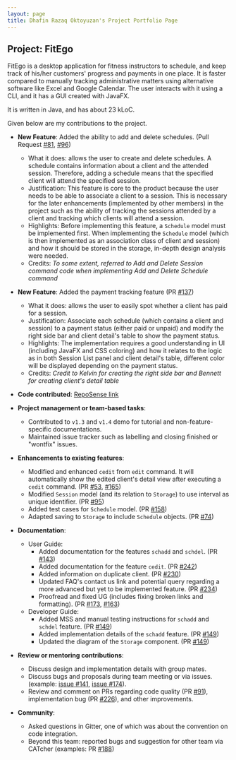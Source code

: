 ```yaml
---
layout: page
title: Dhafin Razaq Oktoyuzan's Project Portfolio Page
---
```


## Project: FitEgo

FitEgo is a desktop application for fitness instructors to schedule, and keep track of his/her customers' progress and payments in one place. 
It is faster compared to manually tracking administrative matters using alternative software like Excel and Google Calendar. The user interacts with it using a CLI, and it has a GUI created with JavaFX. 

It is written in Java, and has about 23 kLoC.

Given below are my contributions to the project.

* **New Feature**: Added the ability to add and delete schedules. (Pull Request [#81](https://github.com/AY2021S1-CS2103T-T13-3/tp/pull/81), [#96](https://github.com/AY2021S1-CS2103T-T13-3/tp/pull/96))
  * What it does: allows the user to create and delete schedules. A schedule contains information about a client and the attended session. Therefore, adding a schedule means that the specified client will attend the specified session. 
  * Justification: This feature is core to the product because the user needs to be able to associate a client to a session. This is necessary for the later enhancements (implemented by other members) in the project such as the ability of tracking the sessions attended by a client and tracking which clients will attend a session.
  * Highlights: Before implementing this feature, a `Schedule` model must be implemented first. When implementing the `Schedule` model (which is then implemented as an association class of client and session) and how it should be stored in the storage, in-depth design analysis were needed.
  * Credits: *To some extent, referred to Add and Delete Session command code when implementing Add and Delete Schedule command*

* **New Feature**: Added the payment tracking feature (PR [#137](https://github.com/AY2021S1-CS2103T-T13-3/tp/pull/137))
  * What it does: allows the user to easily spot whether a client has paid for a session.
  * Justification: Associate each schedule (which contains a client and session) to a payment status (either paid or unpaid) and modify the right side bar and client detail's table to show the payment status.
  * Highlights: The implementation requires a good understanding in UI (including JavaFX and CSS coloring) and how it relates to the logic as in both Session List panel and client detail's table, different color will be displayed depending on the payment status.
  * Credits: *Credit to Kelvin for creating the right side bar and Bennett for creating client's detail table*

* **Code contributed**: [RepoSense link](https://nus-cs2103-ay2021s1.github.io/tp-dashboard/#breakdown=true&search=&sort=groupTitle&sortWithin=title&since=2020-08-14&timeframe=commit&mergegroup=&groupSelect=groupByRepos&checkedFileTypes=docs~functional-code~test-code~other&tabOpen=true&tabType=authorship&tabAuthor=dhafinrazaq&tabRepo=AY2021S1-CS2103T-T13-3%2Ftp%5Bmaster%5D&authorshipIsMergeGroup=false&authorshipFileTypes=test-code)

* **Project management or team-based tasks**:
  * Contributed to `v1.3` and `v1.4` demo for tutorial and non-feature-specific documentations.
  * Maintained issue tracker such as labelling and closing finished or "wontfix" issues.

* **Enhancements to existing features**:
  * Modified and enhanced `cedit` from `edit` command. It will automatically show the edited client's detail view after executing a `cedit` command. (PR [#53](https://github.com/AY2021S1-CS2103T-T13-3/tp/pull/53), [\#165](https://github.com/AY2021S1-CS2103T-T13-3/tp/pull/165))
  * Modified `Session` model (and its relation to `Storage`) to use interval as unique identifier. (PR [#95](https://github.com/AY2021S1-CS2103T-T13-3/tp/pull/95))
  * Added test cases for `Schedule` model. (PR [#158](https://github.com/AY2021S1-CS2103T-T13-3/tp/pull/158))
  * Adapted saving to `Storage` to include `Schedule` objects. (PR [#74](https://github.com/AY2021S1-CS2103T-T13-3/tp/pull/74))

* **Documentation**:
  * User Guide:
    * Added documentation for the features `schadd` and `schdel`. (PR [\#143](https://github.com/AY2021S1-CS2103T-T13-3/tp/pull/143))
    * Added documentation for the feature `cedit`. (PR [\#242](https://github.com/AY2021S1-CS2103T-T13-3/tp/pull/242))
    * Added information on duplicate client. (PR [\#230](https://github.com/AY2021S1-CS2103T-T13-3/tp/pull/230))
    * Updated FAQ's contact us link and potential query regarding a more advanced but yet to be implemented feature. (PR [#234](https://github.com/AY2021S1-CS2103T-T13-3/tp/pull/234))
    * Proofread and fixed UG (includes fixing broken links and formatting). (PR [#173](https://github.com/AY2021S1-CS2103T-T13-3/tp/pull/173), [#163](https://github.com/AY2021S1-CS2103T-T13-3/tp/pull/163/files))
  * Developer Guide:
    * Added MSS and manual testing instructions for `schadd` and `schdel` feature. (PR [\#149](https://github.com/AY2021S1-CS2103T-T13-3/tp/pull/149))
    * Added implementation details of the `schadd` feature. (PR [\#149](https://github.com/AY2021S1-CS2103T-T13-3/tp/pull/149))
    * Updated the diagram of the `Storage` component. (PR [\#149](https://github.com/AY2021S1-CS2103T-T13-3/tp/pull/149))

* **Review or mentoring contributions**:
  * Discuss design and implementation details with group mates.
  * Discuss bugs and proposals during team meeting or via issues. (example: [issue \#141](https://github.com/AY2021S1-CS2103T-T13-3/tp/issues/141), [issue \#174](https://github.com/AY2021S1-CS2103T-T13-3/tp/issues/174)).
  * Review and comment on PRs regarding code quality (PR [#91](https://github.com/AY2021S1-CS2103T-T13-3/tp/pull/91)), implementation bug (PR [#226](https://github.com/AY2021S1-CS2103T-T13-3/tp/pull/226)), and other improvements.

* **Community**:
  * Asked questions in Gitter, one of which was about the convention on code integration.
  * Beyond this team: reported bugs and suggestion for other team via CATcher (examples: PR [#188](https://github.com/AY2021S1-CS2103T-W17-3/tp/issues/188))

